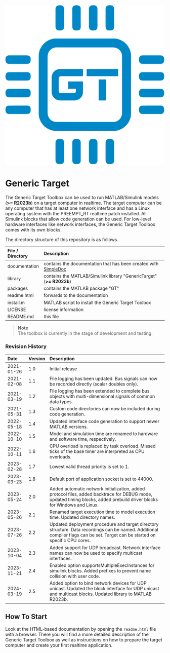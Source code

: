 ![](documentation/img/icon.svg)

# Generic Target

The Generic Target Toolbox can be used to run MATLAB/Simulink models (**>= R2023b**) on a target computer in realtime.
The target computer can be any computer that has at least one network interface and has a Linux operating system with
the PREEMPT_RT realtime patch installed. All Simulink blocks that allow code generation can be used. For low-level hardware
interfaces like network interfaces, the Generic Target Toolbox comes with its own blocks.

The directory structure of this repository is as follows.

| File / Directory   | Description                                                                                                    |
| :----------------- | :------------------------------------------------------------------------------------------------------------- |
| documentation      | contains the documentation that has been created with [SimpleDoc](https://github.com/RobertDamerius/SimpleDoc) |
| library            | contains the MATLAB/Simulink library "GenericTarget" (**>= R2023b**)                                           |
| packages           | contains the MATLAB package "GT"                                                                               |
| readme.html        | forwards to the documentation                                                                                  |
| install.m          | MATLAB script to install the Generic Target Toolbox                                                            |
| LICENSE            | license information                                                                                            |
| README.md          | this file                                                                                                      |


> **Note**<br>
> The toolbox is currently in the stage of development and testing.

### Revision History
| Date        | Version  | Description                                                                                                                                                                   |
| :---------- | :------- | :---------------------------------------------------------------------------------------------------------------------------------------------------------------------------- |
| 2021-01-26  | 1.0      | Initial release                                                                                                                                                               |
| 2021-02-08  | 1.1      | File logging has been updated. Bus signals can now be recorded directly (scalar doubles only).                                                                                |
| 2021-03-19  | 1.2      | File logging has been extended to complete bus objects with multi-dimensional signals of common data types.                                                                   |
| 2021-05-31  | 1.3      | Custom code directories can now be included during code generation.                                                                                                           |
| 2022-05-18  | 1.4      | Updated interface code generation to support newer MATLAB versions.                                                                                                           |
| 2022-10-10  | 1.5      | Model and simulation time are renamed to hardware and software time, respectively.                                                                                            |
| 2022-10-11  | 1.6      | CPU overload is replaced by task overload. Missed ticks of the base timer are interpreted as CPU overloads.                                                                   |
| 2023-02-28  | 1.7      | Lowest valid thread priority is set to 1.                                                                                                                                     |
| 2023-03-23  | 1.8      | Default port of application socket is set to 44000.                                                                                                                           |
| 2023-05-24  | 2.0      | Added automatic network initialization, added protocol files, added backtrace for DEBUG mode, updated timing blocks, added prebuild driver blocks for Windows and Linux.      |
| 2023-05-26  | 2.1      | Renamed target execution time to model execution time. Updated directory names.                                                                                               |
| 2023-07-26  | 2.2      | Updated deployment procedure and target directory structure. Data recordings can be named. Additional compiler flags can be set. Target can be started on specific CPU cores. |
| 2023-10-04  | 2.3      | Added support for UDP broadcast. Network interface names can now be used to specify multicast interfaces.                                                                     |
| 2023-11-21  | 2.4      | Enabled option supportsMultipleExecInstances for simulink blocks. Added prefixes to prevent name collision with user code.                                                    |
| 2024-03-19  | 2.5      | Added option to bind network devices for UDP unicast. Updated the block interface for UDP unicast and multicast blocks. Updated library to MATLAB R2023b.                     |

## How To Start
Look at the HTML-based documentation by opening the ``readme.html`` file with a browser. There you will find a more
detailed description of the Generic Target Toolbox as well as instructions on how to prepare the target computer and create
your first realtime application.
